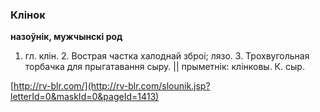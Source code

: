 ### Клінок
**назоўнік, мужчынскі род**

1. гл. клін. 2. Вострая частка халоднай зброі; лязо. 3. Трохвугольная торбачка для прыгатавання сыру. || прыметнік: клінковы. К. сыр.

<a rel="author">[http://rv-blr.com/](http://rv-blr.com/slounik.jsp?letterId=0&maskId=0&pageId=1413)</a>
